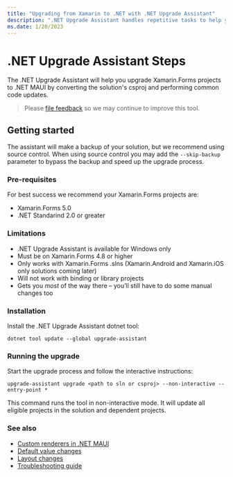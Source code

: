 ```yaml
---
title: "Upgrading from Xamarin to .NET with .NET Upgrade Assistant"
description: ".NET Upgrade Assistant handles repetitive tasks to help you upgrade to .NET from .NET Framework."
ms.date: 1/20/2023
---
```


# .NET Upgrade Assistant Steps

The .NET Upgrade Assistant will help you upgrade Xamarin.Forms projects to .NET MAUI by converting the solution's csproj and performing common code updates.

> Please [file feedback](https://github.com/maddymontaquila/maui-migration-samples/issues/new?assignees=&labels=&template=trial-migration-template.md&title=[MIGRATION]+Your+migration+name+here) so we may continue to improve this tool.

## Getting started

The assistant will make a backup of your solution, but we recommend using source control. When using source control you may add the `--skip-backup` parameter to bypass the backup and speed up the upgrade process.

### Pre-requisites

For best success we recommend your Xamarin.Forms projects are:

* Xamarin.Forms 5.0
* .NET Standarind 2.0 or greater

### Limitations

-   .NET Upgrade Assistant is available for Windows only
-	Must be on Xamarin.Forms 4.8 or higher
-	Only works with Xamarin.Forms .slns (Xamarin.Android and Xamarin.iOS only solutions coming later)
-	Will not work with binding or library projects
-	Gets you _most_ of the way there – you’ll still have to do some manual changes too

### Installation

Install the .NET Upgrade Assistant dotnet tool:

```
dotnet tool update --global upgrade-assistant
```

### Running the upgrade

Start the upgrade process and follow the interactive instructions:

```
upgrade-assistant upgrade <path to sln or csproj> --non-interactive --entry-point *
```

This command runs the tool in non-interactive mode. It will update all eligible projects in the solution and dependent projects.

### See also

* [Custom renderers in .NET MAUI](using-custom-renderers.md)
* [Default value changes](defaults.md)
* [Layout changes](layout-reference.md)
* [Troubleshooting guide](troubleshooting.md)
